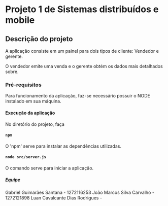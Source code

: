 # Projeto 1 de Sistemas distribuídos e mobile

## Descrição do projeto

A aplicação consiste em um painel para dois tipos de cliente: Vendedor e gerente.

O vendedor emite uma venda e o gerente obtém os dados mais detalhados sobre.

### Pré-requisitos

Para funcionamento da aplicação, faz-se necessário possuir o NODE instalado em sua máquina.

#### Execução da aplicação

No diretório do projeto, faça

#### `npm`

O 'npm' serve para instalar as dependências utilizadas.

#### `node src/server.js`

O comando serve para iniciar a aplicação.

##### Equipe

Gabriel Guimarães Santana - 1272116253
João Marcos Silva Carvalho - 1272121898
Luan Cavalcante Dias Rodrigues -
